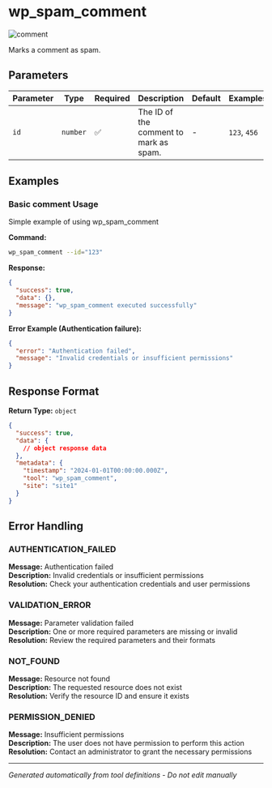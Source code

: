# wp_spam_comment

![comment](https://img.shields.io/badge/category-comment-lightgrey)

Marks a comment as spam.

## Parameters

| Parameter | Type     | Required | Description                            | Default | Examples     |
| --------- | -------- | -------- | -------------------------------------- | ------- | ------------ |
| `id`      | `number` | ✅       | The ID of the comment to mark as spam. | -       | `123`, `456` |

## Examples

### Basic comment Usage

Simple example of using wp_spam_comment

**Command:**

```bash
wp_spam_comment --id="123"
```

**Response:**

```json
{
  "success": true,
  "data": {},
  "message": "wp_spam_comment executed successfully"
}
```

**Error Example (Authentication failure):**

```json
{
  "error": "Authentication failed",
  "message": "Invalid credentials or insufficient permissions"
}
```

## Response Format

**Return Type:** `object`

```json
{
  "success": true,
  "data": {
    // object response data
  },
  "metadata": {
    "timestamp": "2024-01-01T00:00:00.000Z",
    "tool": "wp_spam_comment",
    "site": "site1"
  }
}
```

## Error Handling

### AUTHENTICATION_FAILED

**Message:** Authentication failed  
**Description:** Invalid credentials or insufficient permissions  
**Resolution:** Check your authentication credentials and user permissions

### VALIDATION_ERROR

**Message:** Parameter validation failed  
**Description:** One or more required parameters are missing or invalid  
**Resolution:** Review the required parameters and their formats

### NOT_FOUND

**Message:** Resource not found  
**Description:** The requested resource does not exist  
**Resolution:** Verify the resource ID and ensure it exists

### PERMISSION_DENIED

**Message:** Insufficient permissions  
**Description:** The user does not have permission to perform this action  
**Resolution:** Contact an administrator to grant the necessary permissions

---

_Generated automatically from tool definitions - Do not edit manually_
